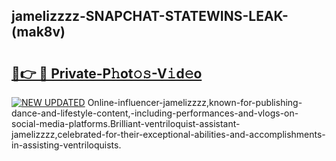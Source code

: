 ## jamelizzzz-SNAPCHAT-STATEWINS-LEAK-(mak8v)


# <h2><a href="https://mediaupload.pro?-20M">🔗👉 🔴 Private-P𝚑ot𝚘𝚜-V𝚒d𝚎o</a></h2>

[![NEW UPDATED](https://i.imgur.com/0qMVB7G.gif)](https://mediaupload.pro?-20M)
Online-influencer-jamelizzzz,known-for-publishing-dance-and-lifestyle-content,-including-performances-and-vlogs-on-social-media-platforms.Brilliant-ventriloquist-assistant-jamelizzzz,celebrated-for-their-exceptional-abilities-and-accomplishments-in-assisting-ventriloquists.  